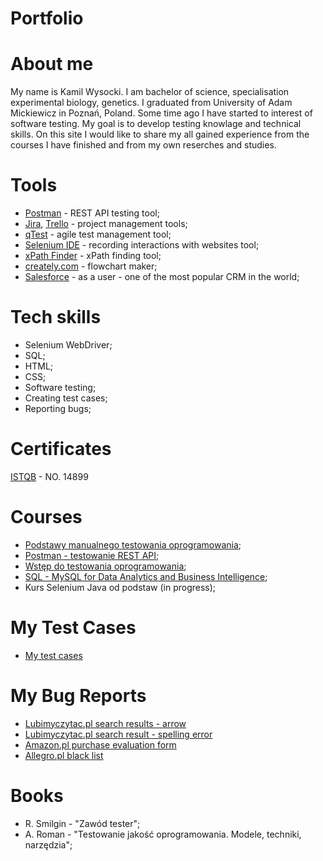 # Portfolio

# About me
My name is Kamil Wysocki. I am bachelor of science, specialisation experimental biology, genetics. I graduated from University of Adam Mickiewicz in Poznań, Poland. Some time ago I have started to interest of software testing. My goal is to develop testing knowlage and technical skills. On this site I would like to share my all gained experience from the courses I have finished and from my own reserches and studies.

# Tools
* [Postman](https://www.postman.com/) - REST API testing tool;
* [Jira](https://www.atlassian.com/pl/software/jira), [Trello](https://trello.com/pl) - project management tools;
* [qTest](https://www.tricentis.com/products/agile-dev-testing-qtest/) - agile test management tool;
* [Selenium IDE](https://chrome.google.com/webstore/detail/selenium-ide/mooikfkahbdckldjjndioackbalphokd) - recording interactions with websites tool;
* [xPath Finder](https://chrome.google.com/webstore/detail/xpath-finder/ihnknokegkbpmofmafnkoadfjkhlogph) - xPath finding tool;
* [creately.com](https://app.creately.com/) - flowchart maker;
* [Salesforce](https://www.salesforce.com/eu/) - as a user - one of the most popular CRM in the world;

# Tech skills
* Selenium WebDriver;
* SQL;
* HTML;
* CSS;
* Software testing;
* Creating test cases;
* Reporting bugs;

# Certificates
[ISTQB](http://scr.istqb.org/?name=&number=14899%2FFLCT%2F2020&orderBy=relevancy&orderDirection=&dateStart=&dateEnd=&expiryStart=&expiryEnd=&certificationBody=&examProvider=&certificationLevel=&country=) - NO. 14899

# Courses
* [Podstawy manualnego testowania oprogramowania](https://www.udemy.com/certificate/UC-23410372-174a-4667-8390-695fb4e8d385/);
* [Postman - testowanie REST API](https://www.udemy.com/certificate/UC-90944542-e0a2-4045-9724-472579a8dd29/);
* [Wstęp do testowania oprogramowania](https://www.udemy.com/certificate/UC-0ae693a6-da9b-4ec5-b2b3-fac2acd147c6/);
* [SQL - MySQL for Data Analytics and Business Intelligence](https://www.udemy.com/certificate/UC-58e9dd3d-333c-4625-a76f-acf4f0e14866/);
* Kurs Selenium Java od podstaw (in progress);

# My Test Cases
* [My test cases](https://docs.google.com/spreadsheets/d/1oJbdtVyLhAItWBG22CWhneczLSXlRFOm_771jgnxrmE/edit?usp=sharing)

# My Bug Reports
* [Lubimyczytac.pl search results - arrow](https://docs.google.com/document/d/1V6m7Rkm5O3d3RDqa0u7uySx_wlm3XjAeQmwKBAf4jGQ/edit?usp=sharing)
* [Lubimyczytac.pl search result - spelling error](https://docs.google.com/document/d/1mS0SX6ZDvPHvwsJBrJ2mya34zjT4uFIHBMqEft2cYBY)
* [Amazon.pl purchase evaluation form](https://docs.google.com/document/d/14p7HHReVOaqkEgJhiaD9-syM8RIUw-hFRCzkQTShVSs/edit?usp=sharing)
* [Allegro.pl black list](https://docs.google.com/document/d/1iXp3kYFQgqXvEs581oDbKUobTeCY1aumlchHABXkjp0/edit?usp=sharing)

# Books
* R. Smilgin - "Zawód tester";
* A. Roman - "Testowanie jakość oprogramowania. Modele, techniki, narzędzia";
